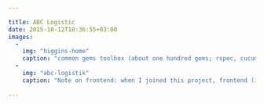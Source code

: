 ```yaml
---

title: ABC Logistic
date: 2015-10-12T18:36:55+03:00
images:
  -
    img: "higgins-home"
    caption: "common gems toolbox (about one hundred gems; rspec, cucumber, poltergeist, rails 3.2, capistrano, mysql etc.)"
  -
    img: "abc-logistik"    
    caption: "Note on frontend: when I joined this project, frontend (including JS) was almost completed, I've done only refactoring of CSS (SCSS+Compass) and JS (CS)."
  
---
```

